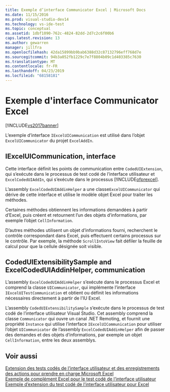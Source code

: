 ```yaml
---
title: Exemple d’interface Communicator Excel | Microsoft Docs
ms.date: 11/15/2016
ms.prod: visual-studio-dev14
ms.technology: vs-ide-test
ms.topic: conceptual
ms.assetid: 1dbf1090-762c-4824-82dd-2d7c2c6f00b6
caps.latest.revision: 13
ms.author: gewarren
manager: jillfra
ms.openlocfilehash: 42da15899bb9bab6388d32c87132796eff768d7e
ms.sourcegitcommit: 94b3a052fb1229c7e7f8804b09c1d403385c7630
ms.translationtype: MT
ms.contentlocale: fr-FR
ms.lasthandoff: 04/23/2019
ms.locfileid: "68158181"
---
```

# <a name="sample-excel-communicator-interface"></a>Exemple d'interface Communicator Excel
[!INCLUDE[vs2017banner](../includes/vs2017banner.md)]

L’exemple d’interface `IExcelUICommunication` est utilisé dans l’objet `ExcelUICommunicator` du projet `ExcelAddIn`.  
  
## <a name="iexceluicommunication-interface"></a>IExcelUICommunication, interface  
 Cette interface définit les points de communication entre `CodedUIExtension`, qui s’exécute dans le processus de test codé de l’interface utilisateur et `ExcelCodedUIAddIn`, qui s’exécute dans le processus [!INCLUDE[ofprexcel](../includes/ofprexcel-md.md)].  
  
 L’assembly `ExcelCodedUIAddinHelper` a une classe`ExcelUICommunicator` qui dérive de cette interface et utilise le modèle objet Excel pour traiter les méthodes.  
  
 Certaines méthodes obtiennent les informations demandées à partir d’Excel, puis créent et retournent l’un des objets d’informations, par exemple l’objet `CellInformation`.  
  
 D’autres méthodes utilisent un objet d’informations fourni, recherchent le contrôle correspondant dans Excel, puis effectuent certains processus sur le contrôle. Par exemple, la méthode `ScrollIntoView` fait défiler la feuille de calcul pour que la cellule désignée soit visible.  
  
## <a name="codeduiextensibilitysample-and-excelcodeduiaddinhelper-communication"></a>CodedUIExtensibilitySample and ExcelCodedUIAddinHelper, communication  
 L’assembly `ExcelCodedUIAddinHelper` s’exécute dans le processus Excel et comprend la classe `UICommunicator`, qui implémente l’interface `IExcelUITestCommunication` et obtient ou définit les informations nécessaires directement à partir de l’IU Excel.  
  
 L’assembly `CodedUIExtensibilitySample` s’exécute dans le processus de test codé de l’interface utilisateur Visual Studio. Cet assembly comprend la classe `Communicator` qui ouvre un canal .NET Remoting, et fournit une propriété `Instance` qui utilise l’interface `IExcelUICommunication` pour utiliser l’objet `UICommunicator` de l’assembly `ExcelCodedUIAddinHelper` afin de passer des demandes et des objets d’informations, par exemple un objet `CellInformation`, entre les deux assemblys.  
  
## <a name="see-also"></a>Voir aussi  
 [Extension des tests codés de l’interface utilisateur et des enregistrements des actions pour prendre en charge Microsoft Excel](../test/extending-coded-ui-tests-and-action-recordings-to-support-microsoft-excel.md)   
 [Exemple de complément Excel pour le test codé de l’interface utilisateur](../test/sample-excel-add-in-for-coded-ui-testing.md)   
 [Exemple d’extension du test codé de l’interface utilisateur pour Excel](../test/sample-coded-ui-test-extension-for-excel.md)
